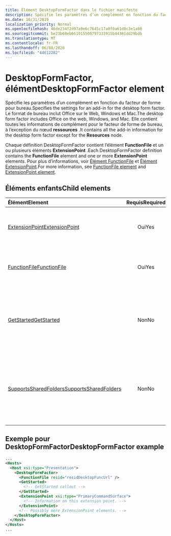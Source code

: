 ```yaml
---
title: Élément DesktopFormFactor dans le fichier manifeste
description: Spécifie les paramètres d’un complément en fonction du facteur de forme pour bureau.
ms.date: 10/31/2019
localization_priority: Normal
ms.openlocfilehash: 46de234f2d97a9e6c7645c17a0f0a61d0c3e1a80
ms.sourcegitcommit: be23b68eb661015508797333915b44381dd29bdb
ms.translationtype: MT
ms.contentlocale: fr-FR
ms.lasthandoff: 06/08/2020
ms.locfileid: "44612282"
---
```

# <a name="desktopformfactor-element"></a><span data-ttu-id="cfc8c-103">DesktopFormFactor, élément</span><span class="sxs-lookup"><span data-stu-id="cfc8c-103">DesktopFormFactor element</span></span>

<span data-ttu-id="cfc8c-104">Spécifie les paramètres d’un complément en fonction du facteur de forme pour bureau.</span><span class="sxs-lookup"><span data-stu-id="cfc8c-104">Specifies the settings for an add-in for the desktop form factor.</span></span> <span data-ttu-id="cfc8c-105">Le format de bureau inclut Office sur le Web, Windows et Mac.</span><span class="sxs-lookup"><span data-stu-id="cfc8c-105">The desktop form factor includes Office on the web, Windows, and Mac.</span></span> <span data-ttu-id="cfc8c-106">Elle contient toutes les informations de complément pour le facteur de forme de bureau, à l’exception du nœud **ressources** .</span><span class="sxs-lookup"><span data-stu-id="cfc8c-106">It contains all the add-in information for the desktop form factor except for the **Resources** node.</span></span>

<span data-ttu-id="cfc8c-107">Chaque définition DesktopFormFactor contient l’élément **FunctionFile** et un ou plusieurs éléments **ExtensionPoint** .</span><span class="sxs-lookup"><span data-stu-id="cfc8c-107">Each DesktopFormFactor definition contains the **FunctionFile** element and one or more **ExtensionPoint** elements.</span></span> <span data-ttu-id="cfc8c-108">Pour plus d’informations, voir [Élément FunctionFile](functionfile.md) et [Élément ExtensionPoint](extensionpoint.md).</span><span class="sxs-lookup"><span data-stu-id="cfc8c-108">For more information, see [FunctionFile element](functionfile.md) and [ExtensionPoint element](extensionpoint.md).</span></span>

## <a name="child-elements"></a><span data-ttu-id="cfc8c-109">Éléments enfants</span><span class="sxs-lookup"><span data-stu-id="cfc8c-109">Child elements</span></span>

| <span data-ttu-id="cfc8c-110">Élément</span><span class="sxs-lookup"><span data-stu-id="cfc8c-110">Element</span></span>                               | <span data-ttu-id="cfc8c-111">Requis</span><span class="sxs-lookup"><span data-stu-id="cfc8c-111">Required</span></span> | <span data-ttu-id="cfc8c-112">Description</span><span class="sxs-lookup"><span data-stu-id="cfc8c-112">Description</span></span>  |
|:--------------------------------------|:--------:|:-------------|
| [<span data-ttu-id="cfc8c-113">ExtensionPoint</span><span class="sxs-lookup"><span data-stu-id="cfc8c-113">ExtensionPoint</span></span>](extensionpoint.md)   | <span data-ttu-id="cfc8c-114">Oui</span><span class="sxs-lookup"><span data-stu-id="cfc8c-114">Yes</span></span>      | <span data-ttu-id="cfc8c-115">Définit l’emplacement où se trouvent les fonctionnalités d’un complément</span><span class="sxs-lookup"><span data-stu-id="cfc8c-115">Defines where an add-in exposes functionality.</span></span> |
| [<span data-ttu-id="cfc8c-116">FunctionFile</span><span class="sxs-lookup"><span data-stu-id="cfc8c-116">FunctionFile</span></span>](functionfile.md)       | <span data-ttu-id="cfc8c-117">Oui</span><span class="sxs-lookup"><span data-stu-id="cfc8c-117">Yes</span></span>      | <span data-ttu-id="cfc8c-118">URL pointant vers un fichier qui contient les fonctions JavaScript.</span><span class="sxs-lookup"><span data-stu-id="cfc8c-118">A URL to a file that contains JavaScript functions.</span></span>|
| [<span data-ttu-id="cfc8c-119">GetStarted</span><span class="sxs-lookup"><span data-stu-id="cfc8c-119">GetStarted</span></span>](getstarted.md)           | <span data-ttu-id="cfc8c-120">Non</span><span class="sxs-lookup"><span data-stu-id="cfc8c-120">No</span></span>       | <span data-ttu-id="cfc8c-121">Définit la légende qui s’affiche lorsque vous installez le complément dans des hôtes Word, Excel ou PowerPoint.</span><span class="sxs-lookup"><span data-stu-id="cfc8c-121">Defines the callout that appears when installing the add-in in Word, Excel, or PowerPoint hosts.</span></span> |
| [<span data-ttu-id="cfc8c-122">SupportsSharedFolders</span><span class="sxs-lookup"><span data-stu-id="cfc8c-122">SupportsSharedFolders</span></span>](supportssharedfolders.md) | <span data-ttu-id="cfc8c-123">Non</span><span class="sxs-lookup"><span data-stu-id="cfc8c-123">No</span></span> | <span data-ttu-id="cfc8c-124">Définit si le complément Outlook est disponible dans les scénarios de délégation et est défini sur *false* par défaut.</span><span class="sxs-lookup"><span data-stu-id="cfc8c-124">Defines whether the Outlook add-in is available in delegate scenarios and is set to *false* by default.</span></span> |

## <a name="desktopformfactor-example"></a><span data-ttu-id="cfc8c-125">Exemple pour DesktopFormFactor</span><span class="sxs-lookup"><span data-stu-id="cfc8c-125">DesktopFormFactor example</span></span>

```xml
...
<Hosts>
  <Host xsi:type="Presentation">
    <DesktopFormFactor>
      <FunctionFile resid="residDesktopFuncUrl" />
      <GetStarted>
        <!-- GetStarted callout -->
      </GetStarted>
      <ExtensionPoint xsi:type="PrimaryCommandSurface">
        <!-- Information on this extension point. -->
      </ExtensionPoint>
      <!-- Possibly more ExtensionPoint elements. -->
    </DesktopFormFactor>
  </Host>
</Hosts>
...
```
